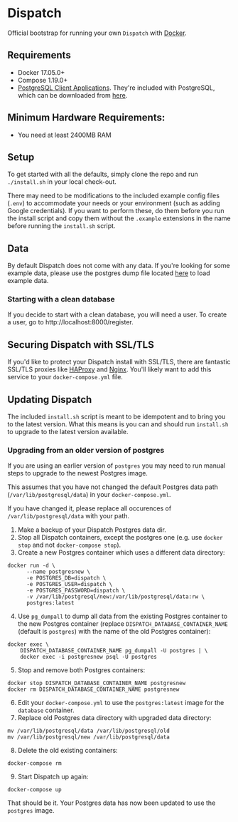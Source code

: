 # Dispatch

Official bootstrap for running your own `Dispatch` with [Docker](https://www.docker.com/).

## Requirements

- Docker 17.05.0+
- Compose 1.19.0+
- [PostgreSQL Client Applications](https://www.postgresql.org/docs/current/reference-client.html). They're included with PostgreSQL, which can be downloaded from [here](https://www.postgresql.org/download/).

## Minimum Hardware Requirements:

- You need at least 2400MB RAM

## Setup

To get started with all the defaults, simply clone the repo and run `./install.sh` in your local check-out.

There may need to be modifications to the included example config files (`.env`) to accommodate your needs or your environment (such as adding Google credentials). If you want to perform these, do them before you run the install script and copy them without the `.example` extensions in the name before running the `install.sh` script.

## Data

By default Dispatch does not come with any data. If you're looking for some example data, please use the postgres dump file located [here](https://github.com/Netflix/dispatch/blob/master/data/dispatch-sample-data.dump) to load example data.

### Starting with a clean database

If you decide to start with a clean database, you will need a user. To create a user, go to http://localhost:8000/register.

## Securing Dispatch with SSL/TLS

If you'd like to protect your Dispatch install with SSL/TLS, there are
fantastic SSL/TLS proxies like [HAProxy](http://www.haproxy.org/)
and [Nginx](http://nginx.org/). You'll likely want to add this service to your `docker-compose.yml` file.

## Updating Dispatch

The included `install.sh` script is meant to be idempotent and to bring you to the latest version. What this means is you can and should run `install.sh` to upgrade to the latest version available.

### Upgrading from an older version of postgres

If you are using an earlier version of `postgres` you may need to run manual steps to upgrade to the newest Postgres image.

This assumes that you have not changed the default Postgres data path (`/var/lib/postgresql/data`) in your `docker-compose.yml`.

If you have changed it, please replace all occurences of `/var/lib/postgresql/data` with your path.

1. Make a backup of your Dispatch Postgres data dir.
2. Stop all Dispatch containers, except the postgres one (e.g. use `docker stop` and not `docker-compose stop`).
3. Create a new Postgres container which uses a different data directory:
```
docker run -d \
      --name postgresnew \
      -e POSTGRES_DB=dispatch \
      -e POSTGRES_USER=dispatch \
      -e POSTGRES_PASSWORD=dispatch \
      -v /var/lib/postgresql/new:/var/lib/postgresql/data:rw \
      postgres:latest
```
4. Use `pg_dumpall` to dump all data from the existing Postgres container to the new Postgres container (replace `DISPATCH_DATABASE_CONTAINER_NAME` (default is `postgres`) with the name of the old Postgres container):
```
docker exec \
    DISPATCH_DATABASE_CONTAINER_NAME pg_dumpall -U postgres | \
    docker exec -i postgresnew psql -U postgres
```
5. Stop and remove both Postgres containers:
```
docker stop DISPATCH_DATABASE_CONTAINER_NAME postgresnew
docker rm DISPATCH_DATABASE_CONTAINER_NAME postgresnew
```
6. Edit your `docker-compose.yml` to use the `postgres:latest` image for the `database` container.
7. Replace old Postgres data directory with upgraded data directory:
```
mv /var/lib/postgresql/data /var/lib/postgresql/old
mv /var/lib/postgresql/new /var/lib/postgresql/data
```
8. Delete the old existing containers:
```
docker-compose rm
```
9. Start Dispatch up again:
```
docker-compose up
```

That should be it. Your Postgres data has now been updated to use the `postgres` image.
